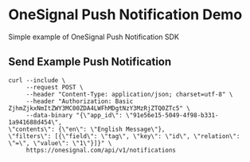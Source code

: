 # OneSignal Push Notification Demo

Simple example of OneSignal Push Notification SDK

## Send Example Push Notification 

```
curl --include \
     --request POST \
     --header "Content-Type: application/json; charset=utf-8" \
     --header "Authorization: Basic ZjhmZjkxNmItZWY3MC00ZDA4LWFhMDgtNzY3MzRjZTQ0ZTc5" \
     --data-binary "{\"app_id\": \"91e56e15-5049-4f98-b331-1a941688d454\",
\"contents\": {\"en\": \"English Message\"},
\"filters\": [{\"field\": \"tag\", \"key\": \"id\", \"relation\": \"=\", \"value\": \"1\"}]}" \
     https://onesignal.com/api/v1/notifications
```     